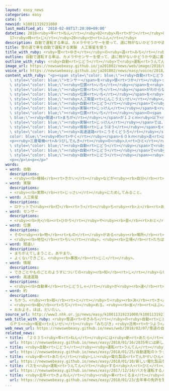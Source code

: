 ```yaml
---
layout: easy_news
categories: easy
cate: 5
newsid: k10011319231000
last_modified_at: '2018-02-08T17:20:00+09:00'
datetime: 2018<ruby>年<rt>ねん</rt></ruby>02<ruby>月<rt>がつ</rt></ruby>08<ruby>日<rt>にち</rt></ruby>
  17<ruby>時<rt>じ</rt></ruby>20<ruby>分<rt>ふん</rt></ruby>
description: 自動で運転する車は、カメラやセンサーを使って、道に物がないかどうかや道に書いてある白い線などの位置を調べて走ります。
title: 雪の道で車を自動で運転する実験　人工衛星を使う
title_with_ruby: <ruby>雪<rt>ゆき</rt></ruby>の<ruby>道<rt>みち</rt></ruby>で<ruby>車<rt>くるま</rt></ruby>を<ruby>自動<rt>じどう</rt></ruby>で<ruby>運転<rt>うんてん</rt></ruby>する<ruby>実験<rt>じっけん</rt></ruby>　<ruby>人工衛星<rt>じんこうえいせい</rt></ruby>を<ruby>使<rt>つか</rt></ruby>う
outline: 自動で運転する車は、カメラやセンサーを使って、道に物がないかどうかや道に書いてある白い線などの位置を調べて走ります。
outline_with_ruby: <ruby>自動<rt>じどう</rt></ruby>で<ruby>運転<rt>うんてん</rt></ruby>する<ruby>車<rt>くるま</rt></ruby>は、カメラやセンサーを<ruby>使<rt>つか</rt></ruby>って、<ruby>道<rt>みち</rt></ruby>に<ruby>物<rt>もの</rt></ruby>がないかどうかや<ruby>道<rt>みち</rt></ruby>に<ruby>書<rt>か</rt></ruby>いてある<ruby>白<rt>しろ</rt></ruby>い<ruby>線<rt>せん</rt></ruby>などの<ruby>位置<rt>いち</rt></ruby>を<ruby>調<rt>しら</rt></ruby>べて<ruby>走<rt>はし</rt></ruby>ります。
image_url: https://newswebeasy.github.io/ja201802/news/web/image/2018/02/07/K10011319231_1802071601_1802071610_01_02.jpg
voice_url: https://newswebeasy.github.io/ja201802/news/easy/voice/2018/02/08/k10011319231000.mp3
content_with_ruby: "<p><span style=\"color: blue;\"><ruby>自動<rt>じどう</rt></ruby></span>で<ruby>運転<rt>うんてん</rt></ruby>する<ruby>車<rt>くるま</rt></ruby>は、カメラや<span\
  \ style=\"color: blue;\">センサー</span>を<ruby>使<rt>つか</rt></ruby>って、<ruby>道<rt>みち</rt></ruby>に<ruby>物<rt>もの</rt></ruby>がないかどうかや<ruby>道<rt>みち</rt></ruby>に<ruby>書<rt>か</rt></ruby>いてある<ruby>白<rt>しろ</rt></ruby>い<ruby>線<rt>せん</rt></ruby>などの<span\
  \ style=\"color: blue;\"><ruby>位置<rt>いち</rt></ruby></span>を<ruby>調<rt>しら</rt></ruby>べて<ruby>走<rt>はし</rt></ruby>ります。しかし<ruby>雪<rt>ゆき</rt></ruby>があると、<ruby>白<rt>しろ</rt></ruby>い<ruby>線<rt>せん</rt></ruby>や<ruby>雪<rt>ゆき</rt></ruby>がある<span\
  \ style=\"color: blue;\"><ruby>位置<rt>いち</rt></ruby></span>がわからないことがあります。</p>\n<p><ruby>三菱電機<rt>みつびしでんき</rt></ruby>は<ruby>北海道<rt>ほっかいどう</rt></ruby><ruby>旭川市<rt>あさひかわし</rt></ruby>で、<span\
  \ style=\"color: blue;\"><ruby>位置<rt>いち</rt></ruby></span>を<ruby>知<rt>し</rt></ruby>らせる<ruby>日本<rt>にっぽん</rt></ruby>の<span\
  \ style=\"color: blue;\"><ruby>人工衛星<rt>じんこうえいせい</rt></ruby></span>の「みちびき」を<ruby>使<rt>つか</rt></ruby>って、<span\
  \ style=\"color: blue;\"><ruby>自動<rt>じどう</rt></ruby></span>で<ruby>運転<rt>うんてん</rt></ruby>する<ruby>車<rt>くるま</rt></ruby>の<span\
  \ style=\"color: blue;\"><ruby>実験<rt>じっけん</rt></ruby></span>を<ruby>始<rt>はじ</rt></ruby>めました。「みちびき」を<ruby>使<rt>つか</rt></ruby>うと、<span\
  \ style=\"color: blue;\"><ruby>位置<rt>いち</rt></ruby></span>の<span style=\"color:\
  \ blue;\"><ruby>間違<rt>まちが</rt></ruby>い</span>が１２ｃｍ<ruby>以下<rt>いか</rt></ruby>になります。<span\
  \ style=\"color: blue;\"><ruby>実験<rt>じっけん</rt></ruby></span>では、「みちびき」と３Ｄの<ruby>地図<rt>ちず</rt></ruby>の<span\
  \ style=\"color: blue;\"><ruby>情報<rt>じょうほう</rt></ruby></span>を<ruby>使<rt>つか</rt></ruby>って、<span\
  \ style=\"color: blue;\"><ruby>高速道路<rt>こうそくどうろ</rt></ruby></span>を<span style=\"\
  color: blue;\"><ruby>約<rt>やく</rt></ruby></span>６０ｋｍ<ruby>走<rt>はし</rt></ruby>りました。</p>\n\
  <p><ruby>三菱電機<rt>みつびしでんき</rt></ruby>の<ruby>人<rt>ひと</rt></ruby>は「<ruby>天気<rt>てんき</rt></ruby>が<ruby>悪<rt>わる</rt></ruby>いときに、カメラだけで<span\
  \ style=\"color: blue;\"><ruby>自動<rt>じどう</rt></ruby></span>で<ruby>運転<rt>うんてん</rt></ruby>するのは<ruby>難<rt>むずか</rt></ruby>しいです。しかし、『みちびき』を<ruby>使<rt>つか</rt></ruby>うと<ruby>雪<rt>ゆき</rt></ruby>や<ruby>雨<rt>あめ</rt></ruby>が<ruby>降<rt>ふ</rt></ruby>っていても<span\
  \ style=\"color: blue;\"><ruby>自動<rt>じどう</rt></ruby></span>で<ruby>運転<rt>うんてん</rt></ruby>できるようになります」と<ruby>話<rt>はな</rt></ruby>していました。<ruby>三菱電機<rt>みつびしでんき</rt></ruby>は２０２０<ruby>年<rt>ねん</rt></ruby>までに<ruby>雪<rt>ゆき</rt></ruby>の<ruby>道<rt>みち</rt></ruby>で<span\
  \ style=\"color: blue;\"><ruby>自動<rt>じどう</rt></ruby></span><ruby>運転<rt>うんてん</rt></ruby>の<ruby>技術<rt>ぎじゅつ</rt></ruby>を<ruby>使<rt>つか</rt></ruby>うことができるようにしたいと<ruby>考<rt>かんが</rt></ruby>えています。</p>\n\
  <p></p>\n<p></p>"
words:
- word: 自動
  descriptions:
  - <ruby><rb>機械</rb><rt>きかい</rt></ruby>などが<ruby><rb>自分</rb><rt>じぶん</rt></ruby>の<ruby><rb>力</rb><rt>ちから</rt></ruby>で<ruby><rb>動</rb><rt>うご</rt></ruby>くこと。
- word: 実験
  descriptions:
  - <ruby><rb>実際</rb><rt>じっさい</rt></ruby>にためしてみること。
- word: 人工衛星
  descriptions:
  - ロケットで<ruby><rb>打</rb><rt>う</rt></ruby>ち<ruby><rb>上</rb><rt>あ</rt></ruby>げ、<ruby><rb>地球</rb><rt>ちきゅう</rt></ruby>の<ruby><rb>周</rb><rt>まわ</rt></ruby>りを<ruby><rb>回</rb><rt>まわ</rt></ruby>るようにした、<ruby><rb>人間</rb><rt>にんげん</rt></ruby>の<ruby><rb>作</rb><rt>つく</rt></ruby>った<ruby><rb>衛星</rb><rt>えいせい</rt></ruby>。<ruby><rb>宇宙</rb><rt>うちゅう</rt></ruby>のようすや<ruby><rb>気象</rb><rt>きしょう</rt></ruby>などを<ruby><rb>調</rb><rt>しら</rt></ruby>べたり、<ruby><rb>通信</rb><rt>つうしん</rt></ruby>や<ruby><rb>放送</rb><rt>ほうそう</rt></ruby>などの<ruby><rb>電波</rb><rt>でんぱ</rt></ruby>の<ruby><rb>中継</rb><rt>ちゅうけい</rt></ruby>に<ruby><rb>役立</rb><rt>やくだ</rt></ruby>てたりする。
- word: センサー
  descriptions:
  - <ruby><rb>光</rb><rt>ひかり</rt></ruby>や<ruby><rb>音</rb><rt>おと</rt></ruby>、<ruby><rb>温度</rb><rt>おんど</rt></ruby>などに<ruby><rb>反応</rb><rt>はんのう</rt></ruby>して、<ruby><rb>電気的</rb><rt>でんきてき</rt></ruby>な<ruby><rb>信号</rb><rt>しんごう</rt></ruby>を<ruby><rb>送</rb><rt>おく</rt></ruby>る<ruby><rb>装置</rb><rt>そうち</rt></ruby>。
- word: 位置
  descriptions:
  - その<ruby><rb>物</rb><rt>もの</rt></ruby>がある<ruby><rb>場所</rb><rt>ばしょ</rt></ruby>。
  - <ruby><rb>地位</rb><rt>ちい</rt></ruby>。<ruby><rb>立場</rb><rt>たちば</rt></ruby>。
- word: 間違い
  descriptions:
  - まちがえてしまうこと。あやまり。
  - よくないできごと。<ruby><rb>事故</rb><rt>じこ</rt></ruby>。
- word: 情報
  descriptions:
  - できごとやものごとのようすについての<ruby><rb>知</rb><rt>し</rt></ruby>らせ。
- word: 高速道路
  descriptions:
  - <ruby><rb>自動車</rb><rt>じどうしゃ</rt></ruby>が<ruby><rb>速</rb><rt>はや</rt></ruby>く<ruby><rb>走</rb><rt>はし</rt></ruby>れるように、<ruby><rb>立体交差</rb><rt>りったいこうさ</rt></ruby>にしたり、<ruby><rb>上</rb><rt>のぼ</rt></ruby>り<ruby><rb>下</rb><rt>くだ</rt></ruby>りを<ruby><rb>分</rb><rt>わ</rt></ruby>けたりした<ruby><rb>道路</rb><rt>どうろ</rt></ruby>。ハイウエー。
- word: 約
  descriptions:
  - ちかう。<ruby><rb>取</rb><rt>と</rt></ruby>り<ruby><rb>決</rb><rt>き</rt></ruby>める。
  - <ruby><rb>縮</rb><rt>ちぢ</rt></ruby>める。<ruby><rb>省</rb><rt>はぶ</rt></ruby>く。<ruby><rb>簡単</rb><rt>かんたん</rt></ruby>にする。
  - おおよそ。ほぼ。だいたい。
source_url: http://www3.nhk.or.jp/news/easy/k10011319231000/k10011319231000.html
web_title_with_ruby: <ruby>雪道<rt>ゆきみち</rt></ruby>の<ruby>自動<rt>じどう</rt></ruby><ruby>走行<rt>そうこう</rt></ruby><ruby>実験<rt>じっけん</rt></ruby><ruby>始<rt>はじ</rt></ruby>まる
  ＧＰＳ<ruby>衛星<rt>えいせい</rt></ruby>「みちびき」<ruby>活用<rt>かつよう</rt></ruby>
web_news_url: https://newswebeasy.github.io/news/web/2018/02/07/雪道の自動走行実験始まる-GPS衛星みちびき活用
related_news:
- title: 「２０３５<ruby>年<rt>ねん</rt></ruby>には<ruby>新<rt>あたら</rt></ruby>しい<ruby>車<rt>くるま</rt></ruby>の２３％が<ruby>自動<rt>じどう</rt></ruby><ruby>運転<rt>うんてん</rt></ruby>の<ruby>車<rt>くるま</rt></ruby>になる」
  url: https://newswebeasy.github.io/news/easy/2018/01/16/2035年には新しい車の23が自動運転の車になる
- title: <ruby>自動<rt>じどう</rt></ruby><ruby>運転<rt>うんてん</rt></ruby>のトラックで<ruby>荷物<rt>にもつ</rt></ruby>を<ruby>運<rt>はこ</rt></ruby>ぶための<ruby>実験<rt>じっけん</rt></ruby>が<ruby>始<rt>はじ</rt></ruby>まる
  url: https://newswebeasy.github.io/news/easy/2018/01/25/自動運転のトラックで荷物を運ぶための実験が始まる
- title: <ruby>新<rt>あたら</rt></ruby>しい<ruby>電化製品<rt>でんかせいひん</rt></ruby>を<ruby>紹介<rt>しょうかい</rt></ruby>するイベントがアメリカで<ruby>始<rt>はじ</rt></ruby>まる
  url: https://newswebeasy.github.io/news/easy/2018/01/10/新しい電化製品を紹介するイベントがアメリカで始まる
- title: バスを<ruby>運転<rt>うんてん</rt></ruby>する<ruby>人<rt>ひと</rt></ruby>の<ruby>顔<rt>かお</rt></ruby>をＡＩがチェックして<ruby>事故<rt>じこ</rt></ruby>をなくす
  url: https://newswebeasy.github.io/news/easy/2017/12/14/バスを運転する人の顔をAIがチェックして事故をなくす
- title: <ruby>去年<rt>きょねん</rt></ruby><ruby>車<rt>くるま</rt></ruby>の<ruby>免許<rt>めんきょ</rt></ruby>を<ruby>警察<rt>けいさつ</rt></ruby>に<ruby>返<rt>かえ</rt></ruby>した７５<ruby>歳<rt>さい</rt></ruby><ruby>以上<rt>いじょう</rt></ruby>の<ruby>人<rt>ひと</rt></ruby>は２５<ruby>万<rt>まん</rt></ruby><ruby>人<rt>にん</rt></ruby>
  url: https://newswebeasy.github.io/news/easy/2018/01/23/去年車の免許を警察に返した75歳以上の人は25万人
...
```

